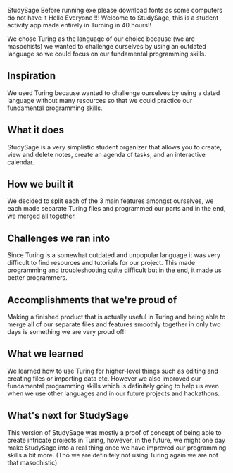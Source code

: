 StudySage
Before running exe please download fonts as some computers do not have it
Hello Everyone !!! Welcome to StudySage, this is a student activity app made entirely in Turning in 40 hours!!

We chose Turing as the language of our choice because (we are masochists) we wanted to challenge ourselves by using an outdated language so we could focus on our fundamental programming skills.

## Inspiration
We used Turing because wanted to challenge ourselves by using a dated language without many resources so that we could practice our fundamental programming skills.

## What it does
StudySage is a very simplistic student organizer that allows you to create, view and delete notes, create an agenda of tasks, and an interactive calendar.

## How we built it
We decided to split each of the 3 main features amongst ourselves, we each made separate Turing files and programmed our parts and in the end, we merged all together.

## Challenges we ran into
Since Turing is a somewhat outdated and unpopular language it was very difficult to find resources and tutorials for our project. This made programming and troubleshooting quite difficult but in the end, it made us better programmers.

## Accomplishments that we're proud of
Making a finished product that is actually useful in Turing and being able to merge all of our separate files and features smoothly together in only two days is something we are very proud of!!

## What we learned
We learned how to use Turing for higher-level things such as editing and creating files or importing data etc. However we also improved our fundamental programming skills which is definitely going to help us even when we use other languages and in our future projects and hackathons.

## What's next for StudySage
This version of StudySage was mostly a proof of concept of being able to create intricate projects in Turing, however, in the future, we might one day make StudySage into a real thing once we have improved our programming skills a bit more. (Tho we are definitely not using Turing again we are not that masochistic)
